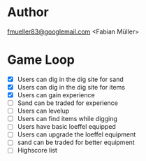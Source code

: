 # Author

fmueller83@googlemail.com <Fabian Müller>

# Game Loop

- [x] Users can dig in the dig site for sand
- [x] Users can dig in the dig site for items
- [x] Users can gain experience
- [ ] Sand can be traded for experience
- [ ] Users can levelup
- [ ] Users can find items while digging
- [ ] Users have basic loeffel equipped
- [ ] Users can upgrade the loeffel equipment
- [ ] sand can be traded for better equipment
- [ ] Highscore list
